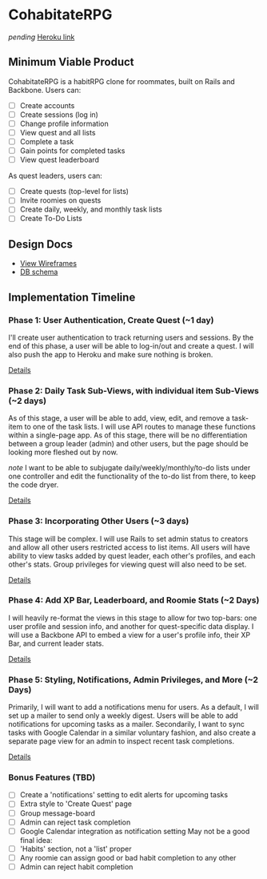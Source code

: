 # CohabitateRPG
*pending*
[Heroku link][heroku]

[heroku]: http://cohabitate-rpg.herokuapp.com

## Minimum Viable Product
CohabitateRPG is a habitRPG clone for roommates, built on Rails and Backbone. Users can:

- [ ] Create accounts
- [ ] Create sessions (log in)
- [ ] Change profile information
- [ ] View quest and all lists
- [ ] Complete a task
- [ ] Gain points for completed tasks
- [ ] View quest leaderboard

As quest leaders, users can:
- [ ] Create quests (top-level for lists)
- [ ] Invite roomies on quests
- [ ] Create daily, weekly, and monthly task lists
- [ ] Create To-Do Lists

## Design Docs
* [View Wireframes][views]
* [DB schema][schema]

[views]: ./docs/views.md
[schema]: ./docs/schema.md

## Implementation Timeline

### Phase 1: User Authentication, Create Quest (~1 day)
I'll create user authentication to track returning users and sessions. By the
end of this phase, a user will be able to log-in/out and create a quest. I will
also push the app to Heroku and make sure nothing is broken.

[Details][phase-one]

### Phase 2:  Daily Task Sub-Views, with individual item Sub-Views (~2 days)
As of this stage, a user will be able to add, view, edit, and remove a task-item
to one of the task lists. I will use API routes to manage these functions within
a single-page app. As of this stage, there will be no differentiation between
a group leader (admin) and other users, but the page should be looking more
fleshed out by now.

*note* I want to be able to subjugate daily/weekly/monthly/to-do lists under one
controller and edit the functionality of the to-do list from there, to keep the
code dryer.

[Details][phase-two]

### Phase 3: Incorporating Other Users (~3 days)
This stage will be complex. I will use Rails to set admin status to creators and
allow all other users restricted access to list items. All users will have
ability to view tasks added by quest leader, each other's profiles, and each
other's stats. Group privileges for viewing quest will also need to be set.

[Details][phase-three]

### Phase 4: Add XP Bar, Leaderboard, and Roomie Stats (~2 Days)
I will heavily re-format the views in this stage to allow for two top-bars: one
user profile and session info, and another for quest-specific data display. I
will use a Backbone API to embed a view for a user's profile info, their XP Bar,
and current leader stats.

[Details][phase-four]

### Phase 5: Styling, Notifications, Admin Privileges, and More (~2 Days)
Primarily, I will want to add a notifications menu for users. As a default, I
will set up a mailer to send only a weekly digest. Users will be able to add
notifications for upcoming tasks as a mailer. Secondarily, I want to sync tasks
with Google Calendar in a similar voluntary fashion, and also create a separate
page view for an admin to inspect recent task completions.

[Details][phase-five]


### Bonus Features (TBD)
- [ ] Create a 'notifications' setting to edit alerts for upcoming tasks
- [ ] Extra style to 'Create Quest' page
- [ ] Group message-board
- [ ] Admin can reject task completion
- [ ] Google Calendar integration as notification setting
May not be a good final idea:
- [ ] 'Habits' section, not a 'list' proper
- [ ] Any roomie can assign good or bad habit completion to any other
- [ ] Admin can reject habit completion

[phase-one]: ./docs/phases/phase1.md
[phase-two]: ./docs/phases/phase2.md
[phase-three]: ./docs/phases/phase3.md
[phase-four]: ./docs/phases/phase4.md
[phase-five]: ./docs/phases/phase5.md
